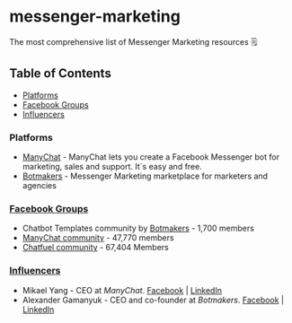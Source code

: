 # messenger-marketing
The most comprehensive list of Messenger Marketing resources 🗒
 
## Table of Contents
- [Platforms](#platforms)
- [Facebook Groups](#fbgroups)
- [Influencers](#influencers)

### Platforms
- [ManyChat](https://manychat.com) - ManyChat lets you create a Facebook Messenger bot for marketing, sales and support. It`s easy and free.
- [Botmakers](https://botmakers.net/) - Messenger Marketing marketplace for marketers and agencies


### [Facebook Groups](#fbgroups)

- Chatbot Templates community by [Botmakers](https://www.facebook.com/groups/ChatbotTemplates) - 1,700 members
- [ManyChat community](https://www.facebook.com/groups/manychat/) - 47,770 members
- [Chatfuel community](https://www.facebook.com/groups/chatfuel/) - 67,404 Members


### [Influencers](#influencers)

- Mikael Yang - CEO at *ManyChat*. [Facebook](https://www.facebook.com/mikedyang) | [LinkedIn](https://www.linkedin.com/in/mikedyang/)
- Alexander Gamanyuk - CEO and co-founder at *Botmakers*. [Facebook](https://www.facebook.com/AlexanderGamanyuk) | [LinkedIn](https://www.linkedin.com/in/agamanyuk/)
